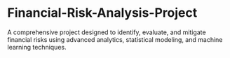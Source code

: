 # Financial-Risk-Analysis-Project
A comprehensive project designed to identify, evaluate, and mitigate financial risks using advanced analytics, statistical modeling, and machine learning techniques.
